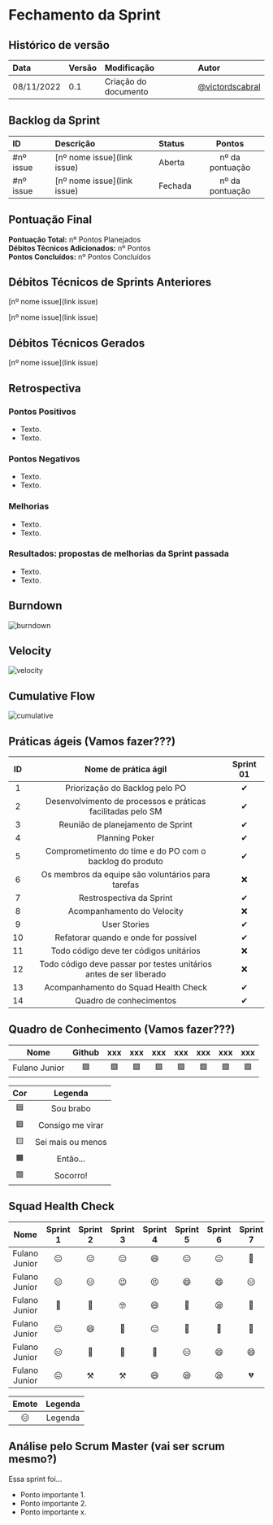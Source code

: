 # Fechamento da Sprint ##

## Histórico de versão

| **Data**   | **Versão** | **Modificação**      | **Autor**                                            |
| :--------- | :--------- | :------------------- | :--------------------------------------------------- |
| 08/11/2022 | 0.1        | Criação do documento | [@victordscabral](https://github.com/victordscabral) |

## Backlog da Sprint

| **ID** | **Descrição**                                                                                                                           | **Status** | **Pontos** |
| :----- | :-------------------------------------------------------------------------------------------------------------------------------------- | :--------- | :--------: |
| #nº issue    | [nº nome issue](link issue)                              | Aberta     |     nº da pontuação     |
| #nº issue    | [nº nome issue](link issue)                              | Fechada    |     nº da pontuação     |

## Pontuação Final

**Pontuação Total:** nº Pontos Planejados <br>
**Débitos Técnicos Adicionados:** nº Pontos <br>
**Pontos Concluídos:** nº Pontos Concluídos <br>

## Débitos Técnicos de Sprints Anteriores

[nº nome issue](link issue)

[nº nome issue](link issue)

## Débitos Técnicos Gerados

[nº nome issue](link issue)

## Retrospectiva

### Pontos Positivos

- Texto.
- Texto.

### Pontos Negativos

- Texto.
- Texto.

### Melhorias

- Texto.
- Texto.

### Resultados: propostas de melhorias da Sprint passada

- Texto.
- Texto.

## Burndown

![burndown](link)

## Velocity

![velocity](link)

## Cumulative Flow

![cumulative](link)

## Práticas ágeis (Vamos fazer???)

| ID  |                        Nome de prática ágil                        | Sprint 01 |
| :-: | :----------------------------------------------------------------: | :-------: |
|  1  |                   Priorização do Backlog pelo PO                   | &#10004;  |
|  2  |    Desenvolvimento de processos e práticas facilitadas pelo SM     | &#10004;  |
|  3  |                 Reunião de planejamento de Sprint                  | &#10004;  |
|  4  |                           Planning Poker                           | &#10004;  |
|  5  |      Comprometimento do time e do PO com o backlog do produto      | &#10004;  |
|  6  |         Os membros da equipe são voluntários para tarefas          | &#10060;  |
|  7  |                      Restrospectiva da Sprint                      | &#10004;  |
|  8  |                     Acompanhamento do Velocity                     | &#10060;  |
|  9  |                            User Stories                            | &#10004;  |
| 10  |                Refatorar quando e onde for possível                | &#10004;  |
| 11  |               Todo código deve ter códigos unitários               | &#10060;  |
| 12  | Todo código deve passar por testes unitários antes de ser liberado | &#10060;  |
| 13  |                Acompanhamento do Squad Health Check                | &#10004;  |
| 14  |                      Quadro de conhecimentos                       | &#10004;  |

## Quadro de Conhecimento (Vamos fazer???)

|        Nome        |  Github   |    xxx    |    xxx    |    xxx    |    xxx    |    xxx    |    xxx    |    xxx    |
| :----------------: | :-------: | :-------: | :-------: | :--------:| :-------: | :-------: | :-------: | :-------: |
|   Fulano Junior    | &#129001; | &#129001; | &#129001; | &#129001; | &#129001; | &#129001; | &#129001; | &#129001; |

|    Cor    |      Legenda      |
| :-------: | :---------------: |
| &#128998; |     Sou brabo     |
| &#129001; | Consigo me virar  |
| &#129000; | Sei mais ou menos |
| &#128999; |     Então...      |
| &#128997; |     Socorro!      |

## Squad Health Check

|        Nome        | Sprint 1  | Sprint 2  | Sprint 3  | Sprint 4  | Sprint 5  | Sprint 6  | Sprint 7  | Sprint 8  |
| :----------------: | :-------: | :-------: | :-------: | :-------: | :-------: | :-------: | :-------: | :-------: |
|   Fulano Junior    | &#128529; | &#128529; | &#128529; | &#128516; | &#128529; | &#128529; | &#129397; | &#128529; |
|   Fulano Junior    | &#128529; | &#128529; | &#128521; | &#128547; | &#128516; | &#128516; | &#128529; | &#128529; |
|   Fulano Junior    | &#129320; | &#128556; | &#129299; | &#128516; | &#129397; | &#128554; | &#129397; | &#128554; |
|   Fulano Junior    | &#128529; | &#128516; | &#129321; | &#128529; | &#129397; | &#129321; | &#129397; | &#128516; |
|   Fulano Junior    | &#128529; | &#129314; | &#129321; | &#129397; | &#128529; | &#128516; | &#128516; | &#128516; |
|   Fulano Junior    | &#128529; |  &#9874;  |  &#9874;  | &#128516; | &#128554; | &#128554; | &#128148; | &#128554; |

|   Emote   |                  Legenda                  |
| :-------: | :---------------------------------------: |
| &#128529; |                   Legenda                 |

## Análise pelo Scrum Master (vai ser scrum mesmo?)

Essa sprint foi...

- Ponto importante 1.
- Ponto importante 2.
- Ponto importante x.
